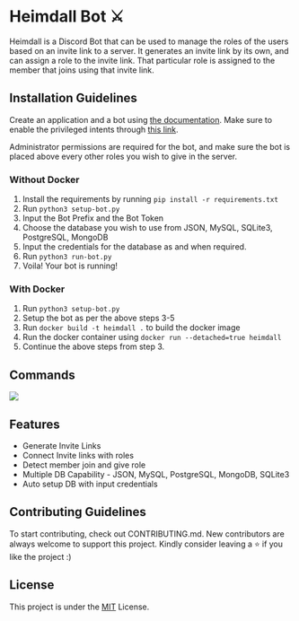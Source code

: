 # Heimdall Bot ⚔️
Heimdall is a Discord Bot that can be used to manage the roles of the users based on an invite link to a server. It generates an invite link by its own, and can assign a role to the invite link. That particular role is assigned to the member that joins using that invite link.

## Installation Guidelines
Create an application and a bot using [the documentation](https://docs.discord.red/en/stable/bot_application_guide.html?highlight=application%20page#creating-the-bot-application). Make sure to enable the privileged intents through [this link](https://docs.discord.red/en/stable/bot_application_guide.html?highlight=application%20page#enabling-privileged-intents).

Administrator permissions are required for the bot, and make sure the bot is placed above every other roles you wish to give in the server.

### Without Docker
1. Install the requirements by running `pip install -r requirements.txt`
2. Run `python3 setup-bot.py`
3. Input the Bot Prefix and the Bot Token
4. Choose the database you wish to use from JSON, MySQL, SQLite3, PostgreSQL, MongoDB
5. Input the credentials for the database as and when required.
6. Run `python3 run-bot.py`
7. Voila! Your bot is running!

### With Docker
1. Run `python3 setup-bot.py`
2. Setup the bot as per the above steps 3-5
3. Run `docker build -t heimdall .` to build the docker image
4. Run the docker container using `docker run --detached=true heimdall`
5. Continue the above steps from step 3.

## Commands

![](https://cdn.discordapp.com/attachments/764032742106595341/880413851005378600/Screenshot_2021-08-26_at_5.00.14_PM.png)

## Features
* Generate Invite Links
* Connect Invite links with roles
* Detect member join and give role
* Multiple DB Capability - JSON, MySQL, PostgreSQL, MongoDB, SQLite3
* Auto setup DB with input credentials

## Contributing Guidelines

To start contributing, check out CONTRIBUTING.md. New contributors are always welcome to support this project. Kindly consider leaving a ⭐ if you like the project :)

## License

This project is under the [MIT](https://github.com/IEEE-VIT/heimdall/blob/master/LICENSE) License.